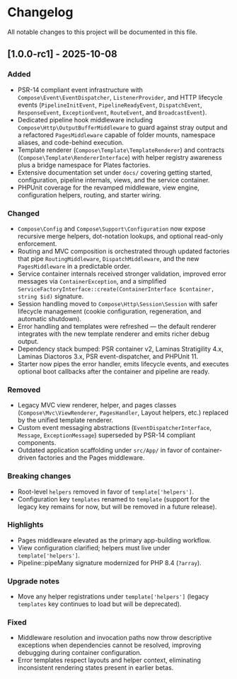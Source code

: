 # Changelog

All notable changes to this project will be documented in this file.

## [1.0.0-rc1] - 2025-10-08

### Added
- PSR-14 compliant event infrastructure with `Compose\Event\EventDispatcher`, `ListenerProvider`, and HTTP lifecycle events (`PipelineInitEvent`, `PipelineReadyEvent`, `DispatchEvent`, `ResponseEvent`, `ExceptionEvent`, `RouteEvent`, and `BroadcastEvent`).
- Dedicated pipeline hook middleware including `Compose\Http\OutputBufferMiddleware` to guard against stray output and a refactored `PagesMiddleware` capable of folder mounts, namespace aliases, and code-behind execution.
- Template renderer (`Compose\Template\TemplateRenderer`) and contracts (`Compose\Template\RendererInterface`) with helper registry awareness plus a bridge namespace for Plates factories.
- Extensive documentation set under `docs/` covering getting started, configuration, pipeline internals, views, and the service container.
- PHPUnit coverage for the revamped middleware, view engine, configuration helpers, routing, and starter wiring.

### Changed
- `Compose\Config` and `Compose\Support\Configuration` now expose recursive merge helpers, dot-notation lookups, and optional read-only enforcement.
- Routing and MVC composition is orchestrated through updated factories that pipe `RoutingMiddleware`, `DispatchMiddleware`, and the new `PagesMiddleware` in a predictable order.
- Service container internals received stronger validation, improved error messages via `ContainerException`, and a simplified `ServiceFactoryInterface::create(ContainerInterface $container, string $id)` signature.
- Session handling moved to `Compose\Http\Session\Session` with safer lifecycle management (cookie configuration, regeneration, and automatic shutdown).
- Error handling and templates were refreshed — the default renderer integrates with the new template renderer and emits richer debug output.
- Dependency stack bumped: PSR container v2, Laminas Stratigility 4.x, Laminas Diactoros 3.x, PSR event-dispatcher, and PHPUnit 11.
- Starter now pipes the error handler, emits lifecycle events, and executes optional boot callbacks after the container and pipeline are ready.

### Removed
- Legacy MVC view renderer, helper, and pages classes (`Compose\Mvc\ViewRenderer`, `PagesHandler`, Layout helpers, etc.) replaced by the unified template renderer.
- Custom event messaging abstractions (`EventDispatcherInterface`, `Message`, `ExceptionMessage`) superseded by PSR-14 compliant components.
- Outdated application scaffolding under `src/App/` in favor of container-driven factories and the Pages middleware.

### Breaking changes
- Root-level `helpers` removed in favor of `template['helpers']`.
- Configuration key `templates` renamed to `template` (support for the legacy key remains for now, but will be removed in a future release).

### Highlights
- Pages middleware elevated as the primary app-building workflow.
- View configuration clarified; helpers must live under `template['helpers']`.
- Pipeline::pipeMany signature modernized for PHP 8.4 (`?array`).

### Upgrade notes
- Move any helper registrations under `template['helpers']` (legacy `templates` key continues to load but will be deprecated).

### Fixed
- Middleware resolution and invocation paths now throw descriptive exceptions when dependencies cannot be resolved, improving debugging during container configuration.
- Error templates respect layouts and helper context, eliminating inconsistent rendering states present in earlier betas.
